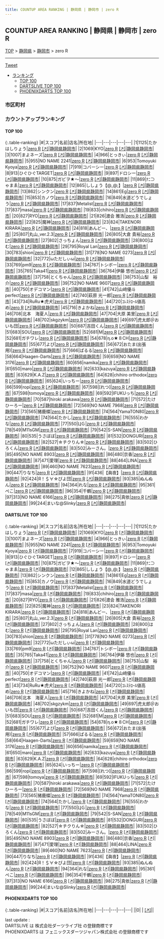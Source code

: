 ```yaml
---
title: COUNTUP AREA RANKING | 静岡県 | 静岡市 | zero R
---
```

## COUNTUP AREA RANKING | 静岡県 | 静岡市 | zero R

[TOP](/darts/rank/) > [静岡県](/darts/rank/静岡県/) > [静岡市](/darts/rank/静岡県/静岡市/) > zero R

___

<a href="https://twitter.com/share?ref_src=twsrc%5Etfw" data-text="COUNTUP AREA RANKING | 静岡県静岡市zero R" class="twitter-share-button" data-hashtags="DARTSLIVE,PHOENIXDARTS,darts,ダーツ" data-show-count="false">Tweet</a>

* [ランキング](#カウントアップランキング)
    * [TOP 100](#top-100)
    * [DARTSLIVE TOP 100](#dartslive-top-100)
    * [PHOENIXDARTS TOP 100](#phoenixdarts-top-100)

### 市区町村

<ul>

</ul>

### カウントアップランキング

#### TOP 100



{:.table-ranking}
|#|スコア|名前|店名|所在地|
|---|---|---|---|---|
|1|1125|<span class="rank-name-dl">たかはしりょう</span>|<a href="/darts/rank/shops/3387652dd89035ccfec1ae84bb28bd87.html">zero R</a> <a href="https://search.dartslive.com/jp/shop/3387652dd89035ccfec1ae84bb28bd87">[↗]</a>|<a href="/darts/rank/静岡県/静岡市">静岡県静岡市</a>|
|2|1069|<span class="rank-name-dl">KYO</span>|<a href="/darts/rank/shops/3387652dd89035ccfec1ae84bb28bd87.html">zero R</a> <a href="https://search.dartslive.com/jp/shop/3387652dd89035ccfec1ae84bb28bd87">[↗]</a>|<a href="/darts/rank/静岡県/静岡市">静岡県静岡市</a>|
|3|1007|<span class="rank-name-dl">まよネーズ</span>|<a href="/darts/rank/shops/3387652dd89035ccfec1ae84bb28bd87.html">zero R</a> <a href="https://search.dartslive.com/jp/shop/3387652dd89035ccfec1ae84bb28bd87">[↗]</a>|<a href="/darts/rank/静岡県/静岡市">静岡県静岡市</a>|
|4|966|<span class="rank-name-dl">とっきぃ</span>|<a href="/darts/rank/shops/3387652dd89035ccfec1ae84bb28bd87.html">zero R</a> <a href="https://search.dartslive.com/jp/shop/3387652dd89035ccfec1ae84bb28bd87">[↗]</a>|<a href="/darts/rank/静岡県/静岡市">静岡県静岡市</a>|
|5|955|<span class="rank-name-dl">NO NAME 2241</span>|<a href="/darts/rank/shops/3387652dd89035ccfec1ae84bb28bd87.html">zero R</a> <a href="https://search.dartslive.com/jp/shop/3387652dd89035ccfec1ae84bb28bd87">[↗]</a>|<a href="/darts/rank/静岡県/静岡市">静岡県静岡市</a>|
|6|953|<span class="rank-name-dl">Tomoyuki Kyoya</span>|<a href="/darts/rank/shops/3387652dd89035ccfec1ae84bb28bd87.html">zero R</a> <a href="https://search.dartslive.com/jp/shop/3387652dd89035ccfec1ae84bb28bd87">[↗]</a>|<a href="/darts/rank/静岡県/静岡市">静岡県静岡市</a>|
|7|919|<span class="rank-name-dl">コバーシー</span>|<a href="/darts/rank/shops/3387652dd89035ccfec1ae84bb28bd87.html">zero R</a> <a href="https://search.dartslive.com/jp/shop/3387652dd89035ccfec1ae84bb28bd87">[↗]</a>|<a href="/darts/rank/静岡県/静岡市">静岡県静岡市</a>|
|8|913|<span class="rank-name-dl">ひぐひぐTARGET</span>|<a href="/darts/rank/shops/3387652dd89035ccfec1ae84bb28bd87.html">zero R</a> <a href="https://search.dartslive.com/jp/shop/3387652dd89035ccfec1ae84bb28bd87">[↗]</a>|<a href="/darts/rank/静岡県/静岡市">静岡県静岡市</a>|
|9|897|<span class="rank-name-dl">ドロシー</span>|<a href="/darts/rank/shops/3387652dd89035ccfec1ae84bb28bd87.html">zero R</a> <a href="https://search.dartslive.com/jp/shop/3387652dd89035ccfec1ae84bb28bd87">[↗]</a>|<a href="/darts/rank/静岡県/静岡市">静岡県静岡市</a>|
|10|875|<span class="rank-name-dl">ガビヲ★〜</span>|<a href="/darts/rank/shops/3387652dd89035ccfec1ae84bb28bd87.html">zero R</a> <a href="https://search.dartslive.com/jp/shop/3387652dd89035ccfec1ae84bb28bd87">[↗]</a>|<a href="/darts/rank/静岡県/静岡市">静岡県静岡市</a>|
|11|869|<span class="rank-name-dl">ﾅﾆ⊃ゃまゑ</span>|<a href="/darts/rank/shops/3387652dd89035ccfec1ae84bb28bd87.html">zero R</a> <a href="https://search.dartslive.com/jp/shop/3387652dd89035ccfec1ae84bb28bd87">[↗]</a>|<a href="/darts/rank/静岡県/静岡市">静岡県静岡市</a>|
|12|865|<span class="rank-name-dl">ししょう【@_@;】</span>|<a href="/darts/rank/shops/3387652dd89035ccfec1ae84bb28bd87.html">zero R</a> <a href="https://search.dartslive.com/jp/shop/3387652dd89035ccfec1ae84bb28bd87">[↗]</a>|<a href="/darts/rank/静岡県/静岡市">静岡県静岡市</a>|
|13|862|<span class="rank-name-dl">シンクン</span>|<a href="/darts/rank/shops/3387652dd89035ccfec1ae84bb28bd87.html">zero R</a> <a href="https://search.dartslive.com/jp/shop/3387652dd89035ccfec1ae84bb28bd87">[↗]</a>|<a href="/darts/rank/静岡県/静岡市">静岡県静岡市</a>|
|14|861|<span class="rank-name-dl">Eg</span>|<a href="/darts/rank/shops/3387652dd89035ccfec1ae84bb28bd87.html">zero R</a> <a href="https://search.dartslive.com/jp/shop/3387652dd89035ccfec1ae84bb28bd87">[↗]</a>|<a href="/darts/rank/静岡県/静岡市">静岡県静岡市</a>|
|15|853|<span class="rank-name-dl">カノウ</span>|<a href="/darts/rank/shops/3387652dd89035ccfec1ae84bb28bd87.html">zero R</a> <a href="https://search.dartslive.com/jp/shop/3387652dd89035ccfec1ae84bb28bd87">[↗]</a>|<a href="/darts/rank/静岡県/静岡市">静岡県静岡市</a>|
|16|849|<span class="rank-name-dl">水道どうでしょう</span>|<a href="/darts/rank/shops/3387652dd89035ccfec1ae84bb28bd87.html">zero R</a> <a href="https://search.dartslive.com/jp/shop/3387652dd89035ccfec1ae84bb28bd87">[↗]</a>|<a href="/darts/rank/静岡県/静岡市">静岡県静岡市</a>|
|17|837|<span class="rank-name-dl">Metalist</span>|<a href="/darts/rank/shops/3387652dd89035ccfec1ae84bb28bd87.html">zero R</a> <a href="https://search.dartslive.com/jp/shop/3387652dd89035ccfec1ae84bb28bd87">[↗]</a>|<a href="/darts/rank/静岡県/静岡市">静岡県静岡市</a>|
|17|837|<span class="rank-name-dl">masa</span>|<a href="/darts/rank/shops/3387652dd89035ccfec1ae84bb28bd87.html">zero R</a> <a href="https://search.dartslive.com/jp/shop/3387652dd89035ccfec1ae84bb28bd87">[↗]</a>|<a href="/darts/rank/静岡県/静岡市">静岡県静岡市</a>|
|19|833|<span class="rank-name-dl">chihiro</span>|<a href="/darts/rank/shops/3387652dd89035ccfec1ae84bb28bd87.html">zero R</a> <a href="https://search.dartslive.com/jp/shop/3387652dd89035ccfec1ae84bb28bd87">[↗]</a>|<a href="/darts/rank/静岡県/静岡市">静岡県静岡市</a>|
|20|827|<span class="rank-name-dl">RYO</span>|<a href="/darts/rank/shops/3387652dd89035ccfec1ae84bb28bd87.html">zero R</a> <a href="https://search.dartslive.com/jp/shop/3387652dd89035ccfec1ae84bb28bd87">[↗]</a>|<a href="/darts/rank/静岡県/静岡市">静岡県静岡市</a>|
|21|826|<span class="rank-name-dl">渡会 雅浩</span>|<a href="/darts/rank/shops/3387652dd89035ccfec1ae84bb28bd87.html">zero R</a> <a href="https://search.dartslive.com/jp/shop/3387652dd89035ccfec1ae84bb28bd87">[↗]</a>|<a href="/darts/rank/静岡県/静岡市">静岡県静岡市</a>|
|22|825|<span class="rank-name-dl">魔神</span>|<a href="/darts/rank/shops/3387652dd89035ccfec1ae84bb28bd87.html">zero R</a> <a href="https://search.dartslive.com/jp/shop/3387652dd89035ccfec1ae84bb28bd87">[↗]</a>|<a href="/darts/rank/静岡県/静岡市">静岡県静岡市</a>|
|23|824|<span class="rank-name-dl">TAKENORI KIRARA</span>|<a href="/darts/rank/shops/3387652dd89035ccfec1ae84bb28bd87.html">zero R</a> <a href="https://search.dartslive.com/jp/shop/3387652dd89035ccfec1ae84bb28bd87">[↗]</a>|<a href="/darts/rank/静岡県/静岡市">静岡県静岡市</a>|
|24|818|<span class="rank-name-dl">あんどー、</span>|<a href="/darts/rank/shops/3387652dd89035ccfec1ae84bb28bd87.html">zero R</a> <a href="https://search.dartslive.com/jp/shop/3387652dd89035ccfec1ae84bb28bd87">[↗]</a>|<a href="/darts/rank/静岡県/静岡市">静岡県静岡市</a>|
|25|807|<span class="rank-name-dl">丸山_ver.2.3</span>|<a href="/darts/rank/shops/3387652dd89035ccfec1ae84bb28bd87.html">zero R</a> <a href="https://search.dartslive.com/jp/shop/3387652dd89035ccfec1ae84bb28bd87">[↗]</a>|<a href="/darts/rank/静岡県/静岡市">静岡県静岡市</a>|
|26|805|<span class="rank-name-dl">大倉 貴裕</span>|<a href="/darts/rank/shops/3387652dd89035ccfec1ae84bb28bd87.html">zero R</a> <a href="https://search.dartslive.com/jp/shop/3387652dd89035ccfec1ae84bb28bd87">[↗]</a>|<a href="/darts/rank/静岡県/静岡市">静岡県静岡市</a>|
|27|802|<span class="rank-name-dl">さっちょん</span>|<a href="/darts/rank/shops/3387652dd89035ccfec1ae84bb28bd87.html">zero R</a> <a href="https://search.dartslive.com/jp/shop/3387652dd89035ccfec1ae84bb28bd87">[↗]</a>|<a href="/darts/rank/静岡県/静岡市">静岡県静岡市</a>|
|28|800|<span class="rank-name-dl">はむ</span>|<a href="/darts/rank/shops/3387652dd89035ccfec1ae84bb28bd87.html">zero R</a> <a href="https://search.dartslive.com/jp/shop/3387652dd89035ccfec1ae84bb28bd87">[↗]</a>|<a href="/darts/rank/静岡県/静岡市">静岡県静岡市</a>|
|29|795|<span class="rank-name-dl">Royal Lan</span>|<a href="/darts/rank/shops/3387652dd89035ccfec1ae84bb28bd87.html">zero R</a> <a href="https://search.dartslive.com/jp/shop/3387652dd89035ccfec1ae84bb28bd87">[↗]</a>|<a href="/darts/rank/静岡県/静岡市">静岡県静岡市</a>|
|30|783|<span class="rank-name-dl">shion</span>|<a href="/darts/rank/shops/3387652dd89035ccfec1ae84bb28bd87.html">zero R</a> <a href="https://search.dartslive.com/jp/shop/3387652dd89035ccfec1ae84bb28bd87">[↗]</a>|<a href="/darts/rank/静岡県/静岡市">静岡県静岡市</a>|
|31|778|<span class="rank-name-dl">NO NAME 0273</span>|<a href="/darts/rank/shops/3387652dd89035ccfec1ae84bb28bd87.html">zero R</a> <a href="https://search.dartslive.com/jp/shop/3387652dd89035ccfec1ae84bb28bd87">[↗]</a>|<a href="/darts/rank/静岡県/静岡市">静岡県静岡市</a>|
|32|772|<span class="rank-name-dl">ωただしぃω</span>|<a href="/darts/rank/shops/3387652dd89035ccfec1ae84bb28bd87.html">zero R</a> <a href="https://search.dartslive.com/jp/shop/3387652dd89035ccfec1ae84bb28bd87">[↗]</a>|<a href="/darts/rank/静岡県/静岡市">静岡県静岡市</a>|
|33|769|<span class="rank-name-dl">pm9</span>|<a href="/darts/rank/shops/3387652dd89035ccfec1ae84bb28bd87.html">zero R</a> <a href="https://search.dartslive.com/jp/shop/3387652dd89035ccfec1ae84bb28bd87">[↗]</a>|<a href="/darts/rank/静岡県/静岡市">静岡県静岡市</a>|
|34|767|<span class="rank-name-dl">トシボー</span>|<a href="/darts/rank/shops/3387652dd89035ccfec1ae84bb28bd87.html">zero R</a> <a href="https://search.dartslive.com/jp/shop/3387652dd89035ccfec1ae84bb28bd87">[↗]</a>|<a href="/darts/rank/静岡県/静岡市">静岡県静岡市</a>|
|35|765|<span class="rank-name-dl">Taka41</span>|<a href="/darts/rank/shops/3387652dd89035ccfec1ae84bb28bd87.html">zero R</a> <a href="https://search.dartslive.com/jp/shop/3387652dd89035ccfec1ae84bb28bd87">[↗]</a>|<a href="/darts/rank/静岡県/静岡市">静岡県静岡市</a>|
|36|764|<span class="rank-name-dl">伊藤 悠也</span>|<a href="/darts/rank/shops/3387652dd89035ccfec1ae84bb28bd87.html">zero R</a> <a href="https://search.dartslive.com/jp/shop/3387652dd89035ccfec1ae84bb28bd87">[↗]</a>|<a href="/darts/rank/静岡県/静岡市">静岡県静岡市</a>|
|37|758|<span class="rank-name-dl">とくちゃん</span>|<a href="/darts/rank/shops/3387652dd89035ccfec1ae84bb28bd87.html">zero R</a> <a href="https://search.dartslive.com/jp/shop/3387652dd89035ccfec1ae84bb28bd87">[↗]</a>|<a href="/darts/rank/静岡県/静岡市">静岡県静岡市</a>|
|38|753|<span class="rank-name-dl">山梨　裕介</span>|<a href="/darts/rank/shops/3387652dd89035ccfec1ae84bb28bd87.html">zero R</a> <a href="https://search.dartslive.com/jp/shop/3387652dd89035ccfec1ae84bb28bd87">[↗]</a>|<a href="/darts/rank/静岡県/静岡市">静岡県静岡市</a>|
|39|752|<span class="rank-name-dl">NO NAME 9607</span>|<a href="/darts/rank/shops/3387652dd89035ccfec1ae84bb28bd87.html">zero R</a> <a href="https://search.dartslive.com/jp/shop/3387652dd89035ccfec1ae84bb28bd87">[↗]</a>|<a href="/darts/rank/静岡県/静岡市">静岡県静岡市</a>|
|40|750|<span class="rank-name-dl">オデコマン</span>|<a href="/darts/rank/shops/3387652dd89035ccfec1ae84bb28bd87.html">zero R</a> <a href="https://search.dartslive.com/jp/shop/3387652dd89035ccfec1ae84bb28bd87">[↗]</a>|<a href="/darts/rank/静岡県/静岡市">静岡県静岡市</a>|
|41|742|<span class="rank-name-dl">山﨑優斗 perfect</span>|<a href="/darts/rank/shops/3387652dd89035ccfec1ae84bb28bd87.html">zero R</a> <a href="https://search.dartslive.com/jp/shop/3387652dd89035ccfec1ae84bb28bd87">[↗]</a>|<a href="/darts/rank/静岡県/静岡市">静岡県静岡市</a>|
|42|740|<span class="rank-name-dl">萩原 光一郎</span>|<a href="/darts/rank/shops/3387652dd89035ccfec1ae84bb28bd87.html">zero R</a> <a href="https://search.dartslive.com/jp/shop/3387652dd89035ccfec1ae84bb28bd87">[↗]</a>|<a href="/darts/rank/静岡県/静岡市">静岡県静岡市</a>|
|43|734|<span class="rank-name-dl">RuRu★虎犬</span>|<a href="/darts/rank/shops/3387652dd89035ccfec1ae84bb28bd87.html">zero R</a> <a href="https://search.dartslive.com/jp/shop/3387652dd89035ccfec1ae84bb28bd87">[↗]</a>|<a href="/darts/rank/静岡県/静岡市">静岡県静岡市</a>|
|44|720|<span class="rank-name-dl">ｺﾚｽﾃﾛｰﾙ値高め</span>|<a href="/darts/rank/shops/3387652dd89035ccfec1ae84bb28bd87.html">zero R</a> <a href="https://search.dartslive.com/jp/shop/3387652dd89035ccfec1ae84bb28bd87">[↗]</a>|<a href="/darts/rank/静岡県/静岡市">静岡県静岡市</a>|
|45|716|<span class="rank-name-dl">きよかね</span>|<a href="/darts/rank/shops/3387652dd89035ccfec1ae84bb28bd87.html">zero R</a> <a href="https://search.dartslive.com/jp/shop/3387652dd89035ccfec1ae84bb28bd87">[↗]</a>|<a href="/darts/rank/静岡県/静岡市">静岡県静岡市</a>|
|46|708|<span class="rank-name-dl">北本　海夏人</span>|<a href="/darts/rank/shops/3387652dd89035ccfec1ae84bb28bd87.html">zero R</a> <a href="https://search.dartslive.com/jp/shop/3387652dd89035ccfec1ae84bb28bd87">[↗]</a>|<a href="/darts/rank/静岡県/静岡市">静岡県静岡市</a>|
|47|704|<span class="rank-name-dl">大原 美里</span>|<a href="/darts/rank/shops/3387652dd89035ccfec1ae84bb28bd87.html">zero R</a> <a href="https://search.dartslive.com/jp/shop/3387652dd89035ccfec1ae84bb28bd87">[↗]</a>|<a href="/darts/rank/静岡県/静岡市">静岡県静岡市</a>|
|48|702|<span class="rank-name-dl">skgzykm</span>|<a href="/darts/rank/shops/3387652dd89035ccfec1ae84bb28bd87.html">zero R</a> <a href="https://search.dartslive.com/jp/shop/3387652dd89035ccfec1ae84bb28bd87">[↗]</a>|<a href="/darts/rank/静岡県/静岡市">静岡県静岡市</a>|
|49|697|<span class="rank-name-dl">虎太郎＠おいも団</span>|<a href="/darts/rank/shops/3387652dd89035ccfec1ae84bb28bd87.html">zero R</a> <a href="https://search.dartslive.com/jp/shop/3387652dd89035ccfec1ae84bb28bd87">[↗]</a>|<a href="/darts/rank/静岡県/静岡市">静岡県静岡市</a>|
|50|687|<span class="rank-name-dl">吉田くん</span>|<a href="/darts/rank/shops/3387652dd89035ccfec1ae84bb28bd87.html">zero R</a> <a href="https://search.dartslive.com/jp/shop/3387652dd89035ccfec1ae84bb28bd87">[↗]</a>|<a href="/darts/rank/静岡県/静岡市">静岡県静岡市</a>|
|51|683|<span class="rank-name-dl">SOU</span>|<a href="/darts/rank/shops/3387652dd89035ccfec1ae84bb28bd87.html">zero R</a> <a href="https://search.dartslive.com/jp/shop/3387652dd89035ccfec1ae84bb28bd87">[↗]</a>|<a href="/darts/rank/静岡県/静岡市">静岡県静岡市</a>|
|52|681|<span class="rank-name-dl">M</span>|<a href="/darts/rank/shops/3387652dd89035ccfec1ae84bb28bd87.html">zero R</a> <a href="https://search.dartslive.com/jp/shop/3387652dd89035ccfec1ae84bb28bd87">[↗]</a>|<a href="/darts/rank/静岡県/静岡市">静岡県静岡市</a>|
|52|681|<span class="rank-name-dl">ガチワレ</span>|<a href="/darts/rank/shops/3387652dd89035ccfec1ae84bb28bd87.html">zero R</a> <a href="https://search.dartslive.com/jp/shop/3387652dd89035ccfec1ae84bb28bd87">[↗]</a>|<a href="/darts/rank/静岡県/静岡市">静岡県静岡市</a>|
|54|678|<span class="rank-name-dl">η.ο★８CH</span>|<a href="/darts/rank/shops/3387652dd89035ccfec1ae84bb28bd87.html">zero R</a> <a href="https://search.dartslive.com/jp/shop/3387652dd89035ccfec1ae84bb28bd87">[↗]</a>|<a href="/darts/rank/静岡県/静岡市">静岡県静岡市</a>|
|55|677|<span class="rank-name-dl">よぴ</span>|<a href="/darts/rank/shops/3387652dd89035ccfec1ae84bb28bd87.html">zero R</a> <a href="https://search.dartslive.com/jp/shop/3387652dd89035ccfec1ae84bb28bd87">[↗]</a>|<a href="/darts/rank/静岡県/静岡市">静岡県静岡市</a>|
|56|672|<span class="rank-name-dl">おたま(出張用)</span>|<a href="/darts/rank/shops/3387652dd89035ccfec1ae84bb28bd87.html">zero R</a> <a href="https://search.dartslive.com/jp/shop/3387652dd89035ccfec1ae84bb28bd87">[↗]</a>|<a href="/darts/rank/静岡県/静岡市">静岡県静岡市</a>|
|57|666|<span class="rank-name-dl">ぱるる</span>|<a href="/darts/rank/shops/3387652dd89035ccfec1ae84bb28bd87.html">zero R</a> <a href="https://search.dartslive.com/jp/shop/3387652dd89035ccfec1ae84bb28bd87">[↗]</a>|<a href="/darts/rank/静岡県/静岡市">静岡県静岡市</a>|
|58|664|<span class="rank-name-dl">Haagen-Darts</span>|<a href="/darts/rank/shops/3387652dd89035ccfec1ae84bb28bd87.html">zero R</a> <a href="https://search.dartslive.com/jp/shop/3387652dd89035ccfec1ae84bb28bd87">[↗]</a>|<a href="/darts/rank/静岡県/静岡市">静岡県静岡市</a>|
|59|659|<span class="rank-name-dl">NO NAME 3176</span>|<a href="/darts/rank/shops/3387652dd89035ccfec1ae84bb28bd87.html">zero R</a> <a href="https://search.dartslive.com/jp/shop/3387652dd89035ccfec1ae84bb28bd87">[↗]</a>|<a href="/darts/rank/静岡県/静岡市">静岡県静岡市</a>|
|60|656|<span class="rank-name-dl">namika</span>|<a href="/darts/rank/shops/3387652dd89035ccfec1ae84bb28bd87.html">zero R</a> <a href="https://search.dartslive.com/jp/shop/3387652dd89035ccfec1ae84bb28bd87">[↗]</a>|<a href="/darts/rank/静岡県/静岡市">静岡県静岡市</a>|
|61|650|<span class="rank-name-dl">maro</span>|<a href="/darts/rank/shops/3387652dd89035ccfec1ae84bb28bd87.html">zero R</a> <a href="https://search.dartslive.com/jp/shop/3387652dd89035ccfec1ae84bb28bd87">[↗]</a>|<a href="/darts/rank/静岡県/静岡市">静岡県静岡市</a>|
|62|633|<span class="rank-name-dl">kazuya</span>|<a href="/darts/rank/shops/3387652dd89035ccfec1ae84bb28bd87.html">zero R</a> <a href="https://search.dartslive.com/jp/shop/3387652dd89035ccfec1ae84bb28bd87">[↗]</a>|<a href="/darts/rank/静岡県/静岡市">静岡県静岡市</a>|
|63|629|<span class="rank-name-dl">K.A.Z</span>|<a href="/darts/rank/shops/3387652dd89035ccfec1ae84bb28bd87.html">zero R</a> <a href="https://search.dartslive.com/jp/shop/3387652dd89035ccfec1ae84bb28bd87">[↗]</a>|<a href="/darts/rank/静岡県/静岡市">静岡県静岡市</a>|
|64|628|<span class="rank-name-dl">chihiro orthodox</span>|<a href="/darts/rank/shops/3387652dd89035ccfec1ae84bb28bd87.html">zero R</a> <a href="https://search.dartslive.com/jp/shop/3387652dd89035ccfec1ae84bb28bd87">[↗]</a>|<a href="/darts/rank/静岡県/静岡市">静岡県静岡市</a>|
|65|624|<span class="rank-name-dl">いっちー</span>|<a href="/darts/rank/shops/3387652dd89035ccfec1ae84bb28bd87.html">zero R</a> <a href="https://search.dartslive.com/jp/shop/3387652dd89035ccfec1ae84bb28bd87">[↗]</a>|<a href="/darts/rank/静岡県/静岡市">静岡県静岡市</a>|
|66|599|<span class="rank-name-dl">ropi</span>|<a href="/darts/rank/shops/3387652dd89035ccfec1ae84bb28bd87.html">zero R</a> <a href="https://search.dartslive.com/jp/shop/3387652dd89035ccfec1ae84bb28bd87">[↗]</a>|<a href="/darts/rank/静岡県/静岡市">静岡県静岡市</a>|
|67|598|<span class="rank-name-dl">[れつ]</span>|<a href="/darts/rank/shops/3387652dd89035ccfec1ae84bb28bd87.html">zero R</a> <a href="https://search.dartslive.com/jp/shop/3387652dd89035ccfec1ae84bb28bd87">[↗]</a>|<a href="/darts/rank/静岡県/静岡市">静岡県静岡市</a>|
|67|598|<span class="rank-name-dl">tomoya</span>|<a href="/darts/rank/shops/3387652dd89035ccfec1ae84bb28bd87.html">zero R</a> <a href="https://search.dartslive.com/jp/shop/3387652dd89035ccfec1ae84bb28bd87">[↗]</a>|<a href="/darts/rank/静岡県/静岡市">静岡県静岡市</a>|
|69|592|<span class="rank-name-dl">IFUKUっち</span>|<a href="/darts/rank/shops/3387652dd89035ccfec1ae84bb28bd87.html">zero R</a> <a href="https://search.dartslive.com/jp/shop/3387652dd89035ccfec1ae84bb28bd87">[↗]</a>|<a href="/darts/rank/静岡県/静岡市">静岡県静岡市</a>|
|70|587|<span class="rank-name-dl">hiroki arakawa</span>|<a href="/darts/rank/shops/3387652dd89035ccfec1ae84bb28bd87.html">zero R</a> <a href="https://search.dartslive.com/jp/shop/3387652dd89035ccfec1ae84bb28bd87">[↗]</a>|<a href="/darts/rank/静岡県/静岡市">静岡県静岡市</a>|
|71|572|<span class="rank-name-dl">たけひーろー</span>|<a href="/darts/rank/shops/3387652dd89035ccfec1ae84bb28bd87.html">zero R</a> <a href="https://search.dartslive.com/jp/shop/3387652dd89035ccfec1ae84bb28bd87">[↗]</a>|<a href="/darts/rank/静岡県/静岡市">静岡県静岡市</a>|
|72|569|<span class="rank-name-dl">NO NAME 7968</span>|<a href="/darts/rank/shops/3387652dd89035ccfec1ae84bb28bd87.html">zero R</a> <a href="https://search.dartslive.com/jp/shop/3387652dd89035ccfec1ae84bb28bd87">[↗]</a>|<a href="/darts/rank/静岡県/静岡市">静岡県静岡市</a>|
|73|565|<span class="rank-name-dl">猪鹿蝶</span>|<a href="/darts/rank/shops/3387652dd89035ccfec1ae84bb28bd87.html">zero R</a> <a href="https://search.dartslive.com/jp/shop/3387652dd89035ccfec1ae84bb28bd87">[↗]</a>|<a href="/darts/rank/静岡県/静岡市">静岡県静岡市</a>|
|74|564|<span class="rank-name-dl">YamaTON80</span>|<a href="/darts/rank/shops/3387652dd89035ccfec1ae84bb28bd87.html">zero R</a> <a href="https://search.dartslive.com/jp/shop/3387652dd89035ccfec1ae84bb28bd87">[↗]</a>|<a href="/darts/rank/静岡県/静岡市">静岡県静岡市</a>|
|74|564|<span class="rank-name-dl">たかし</span>|<a href="/darts/rank/shops/3387652dd89035ccfec1ae84bb28bd87.html">zero R</a> <a href="https://search.dartslive.com/jp/shop/3387652dd89035ccfec1ae84bb28bd87">[↗]</a>|<a href="/darts/rank/静岡県/静岡市">静岡県静岡市</a>|
|76|555|<span class="rank-name-dl">わかな</span>|<a href="/darts/rank/shops/3387652dd89035ccfec1ae84bb28bd87.html">zero R</a> <a href="https://search.dartslive.com/jp/shop/3387652dd89035ccfec1ae84bb28bd87">[↗]</a>|<a href="/darts/rank/静岡県/静岡市">静岡県静岡市</a>|
|77|550|<span class="rank-name-dl">ЦＧ</span>|<a href="/darts/rank/shops/3387652dd89035ccfec1ae84bb28bd87.html">zero R</a> <a href="https://search.dartslive.com/jp/shop/3387652dd89035ccfec1ae84bb28bd87">[↗]</a>|<a href="/darts/rank/静岡県/静岡市">静岡県静岡市</a>|
|78|549|<span class="rank-name-dl">M11sGM</span>|<a href="/darts/rank/shops/3387652dd89035ccfec1ae84bb28bd87.html">zero R</a> <a href="https://search.dartslive.com/jp/shop/3387652dd89035ccfec1ae84bb28bd87">[↗]</a>|<a href="/darts/rank/静岡県/静岡市">静岡県静岡市</a>|
|79|542|<span class="rank-name-dl">S-SAN</span>|<a href="/darts/rank/shops/3387652dd89035ccfec1ae84bb28bd87.html">zero R</a> <a href="https://search.dartslive.com/jp/shop/3387652dd89035ccfec1ae84bb28bd87">[↗]</a>|<a href="/darts/rank/静岡県/静岡市">静岡県静岡市</a>|
|80|535|<span class="rank-name-dl">うさぼぼ</span>|<a href="/darts/rank/shops/3387652dd89035ccfec1ae84bb28bd87.html">zero R</a> <a href="https://search.dartslive.com/jp/shop/3387652dd89035ccfec1ae84bb28bd87">[↗]</a>|<a href="/darts/rank/静岡県/静岡市">静岡県静岡市</a>|
|81|532|<span class="rank-name-dl">DONGURI</span>|<a href="/darts/rank/shops/3387652dd89035ccfec1ae84bb28bd87.html">zero R</a> <a href="https://search.dartslive.com/jp/shop/3387652dd89035ccfec1ae84bb28bd87">[↗]</a>|<a href="/darts/rank/静岡県/静岡市">静岡県静岡市</a>|
|82|527|<span class="rank-name-dl">☆チクりん☆</span>|<a href="/darts/rank/shops/3387652dd89035ccfec1ae84bb28bd87.html">zero R</a> <a href="https://search.dartslive.com/jp/shop/3387652dd89035ccfec1ae84bb28bd87">[↗]</a>|<a href="/darts/rank/静岡県/静岡市">静岡県静岡市</a>|
|83|502|<span class="rank-name-dl">ひろくん</span>|<a href="/darts/rank/shops/3387652dd89035ccfec1ae84bb28bd87.html">zero R</a> <a href="https://search.dartslive.com/jp/shop/3387652dd89035ccfec1ae84bb28bd87">[↗]</a>|<a href="/darts/rank/静岡県/静岡市">静岡県静岡市</a>|
|83|502|<span class="rank-name-dl">みーさん。</span>|<a href="/darts/rank/shops/3387652dd89035ccfec1ae84bb28bd87.html">zero R</a> <a href="https://search.dartslive.com/jp/shop/3387652dd89035ccfec1ae84bb28bd87">[↗]</a>|<a href="/darts/rank/静岡県/静岡市">静岡県静岡市</a>|
|85|495|<span class="rank-name-dl">NO NAME 8903</span>|<a href="/darts/rank/shops/3387652dd89035ccfec1ae84bb28bd87.html">zero R</a> <a href="https://search.dartslive.com/jp/shop/3387652dd89035ccfec1ae84bb28bd87">[↗]</a>|<a href="/darts/rank/静岡県/静岡市">静岡県静岡市</a>|
|86|480|<span class="rank-name-dl">京香</span>|<a href="/darts/rank/shops/3387652dd89035ccfec1ae84bb28bd87.html">zero R</a> <a href="https://search.dartslive.com/jp/shop/3387652dd89035ccfec1ae84bb28bd87">[↗]</a>|<a href="/darts/rank/静岡県/静岡市">静岡県静岡市</a>|
|87|471|<span class="rank-name-dl">愛理</span>|<a href="/darts/rank/shops/3387652dd89035ccfec1ae84bb28bd87.html">zero R</a> <a href="https://search.dartslive.com/jp/shop/3387652dd89035ccfec1ae84bb28bd87">[↗]</a>|<a href="/darts/rank/静岡県/静岡市">静岡県静岡市</a>|
|88|464|<span class="rank-name-dl">LINA</span>|<a href="/darts/rank/shops/3387652dd89035ccfec1ae84bb28bd87.html">zero R</a> <a href="https://search.dartslive.com/jp/shop/3387652dd89035ccfec1ae84bb28bd87">[↗]</a>|<a href="/darts/rank/静岡県/静岡市">静岡県静岡市</a>|
|89|460|<span class="rank-name-dl">NO NAME 7623</span>|<a href="/darts/rank/shops/3387652dd89035ccfec1ae84bb28bd87.html">zero R</a> <a href="https://search.dartslive.com/jp/shop/3387652dd89035ccfec1ae84bb28bd87">[↗]</a>|<a href="/darts/rank/静岡県/静岡市">静岡県静岡市</a>|
|90|447|<span class="rank-name-dl">りなち</span>|<a href="/darts/rank/shops/3387652dd89035ccfec1ae84bb28bd87.html">zero R</a> <a href="https://search.dartslive.com/jp/shop/3387652dd89035ccfec1ae84bb28bd87">[↗]</a>|<a href="/darts/rank/静岡県/静岡市">静岡県静岡市</a>|
|91|436|<span class="rank-name-dl">【眞夜】</span>|<a href="/darts/rank/shops/3387652dd89035ccfec1ae84bb28bd87.html">zero R</a> <a href="https://search.dartslive.com/jp/shop/3387652dd89035ccfec1ae84bb28bd87">[↗]</a>|<a href="/darts/rank/静岡県/静岡市">静岡県静岡市</a>|
|92|424|<span class="rank-name-dl">Я！＄∀☆ぴよ団</span>|<a href="/darts/rank/shops/3387652dd89035ccfec1ae84bb28bd87.html">zero R</a> <a href="https://search.dartslive.com/jp/shop/3387652dd89035ccfec1ae84bb28bd87">[↗]</a>|<a href="/darts/rank/静岡県/静岡市">静岡県静岡市</a>|
|93|385|<span class="rank-name-dl">ぬんぬん</span>|<a href="/darts/rank/shops/3387652dd89035ccfec1ae84bb28bd87.html">zero R</a> <a href="https://search.dartslive.com/jp/shop/3387652dd89035ccfec1ae84bb28bd87">[↗]</a>|<a href="/darts/rank/静岡県/静岡市">静岡県静岡市</a>|
|94|364|<span class="rank-name-dl">れな</span>|<a href="/darts/rank/shops/3387652dd89035ccfec1ae84bb28bd87.html">zero R</a> <a href="https://search.dartslive.com/jp/shop/3387652dd89035ccfec1ae84bb28bd87">[↗]</a>|<a href="/darts/rank/静岡県/静岡市">静岡県静岡市</a>|
|95|361|<span class="rank-name-dl">ぺこ</span>|<a href="/darts/rank/shops/3387652dd89035ccfec1ae84bb28bd87.html">zero R</a> <a href="https://search.dartslive.com/jp/shop/3387652dd89035ccfec1ae84bb28bd87">[↗]</a>|<a href="/darts/rank/静岡県/静岡市">静岡県静岡市</a>|
|96|354|<span class="rank-name-dl">千鶴</span>|<a href="/darts/rank/shops/3387652dd89035ccfec1ae84bb28bd87.html">zero R</a> <a href="https://search.dartslive.com/jp/shop/3387652dd89035ccfec1ae84bb28bd87">[↗]</a>|<a href="/darts/rank/静岡県/静岡市">静岡県静岡市</a>|
|97|313|<span class="rank-name-dl">NO NAME 6166</span>|<a href="/darts/rank/shops/3387652dd89035ccfec1ae84bb28bd87.html">zero R</a> <a href="https://search.dartslive.com/jp/shop/3387652dd89035ccfec1ae84bb28bd87">[↗]</a>|<a href="/darts/rank/静岡県/静岡市">静岡県静岡市</a>|
|98|275|<span class="rank-name-dl">真依</span>|<a href="/darts/rank/shops/3387652dd89035ccfec1ae84bb28bd87.html">zero R</a> <a href="https://search.dartslive.com/jp/shop/3387652dd89035ccfec1ae84bb28bd87">[↗]</a>|<a href="/darts/rank/静岡県/静岡市">静岡県静岡市</a>|
|99|244|<span class="rank-name-dl">まいな@Slinky</span>|<a href="/darts/rank/shops/3387652dd89035ccfec1ae84bb28bd87.html">zero R</a> <a href="https://search.dartslive.com/jp/shop/3387652dd89035ccfec1ae84bb28bd87">[↗]</a>|<a href="/darts/rank/静岡県/静岡市">静岡県静岡市</a>|


#### DARTSLIVE TOP 100



{:.table-ranking}
|#|スコア|名前|店名|所在地|
|---|---|---|---|---|
|1|1125|<span class="rank-name-dl">たかはしりょう</span>|<a href="/darts/rank/shops/3387652dd89035ccfec1ae84bb28bd87.html">zero R</a> <a href="https://search.dartslive.com/jp/shop/3387652dd89035ccfec1ae84bb28bd87">[↗]</a>|<a href="/darts/rank/静岡県/静岡市">静岡県静岡市</a>|
|2|1069|<span class="rank-name-dl">KYO</span>|<a href="/darts/rank/shops/3387652dd89035ccfec1ae84bb28bd87.html">zero R</a> <a href="https://search.dartslive.com/jp/shop/3387652dd89035ccfec1ae84bb28bd87">[↗]</a>|<a href="/darts/rank/静岡県/静岡市">静岡県静岡市</a>|
|3|1007|<span class="rank-name-dl">まよネーズ</span>|<a href="/darts/rank/shops/3387652dd89035ccfec1ae84bb28bd87.html">zero R</a> <a href="https://search.dartslive.com/jp/shop/3387652dd89035ccfec1ae84bb28bd87">[↗]</a>|<a href="/darts/rank/静岡県/静岡市">静岡県静岡市</a>|
|4|966|<span class="rank-name-dl">とっきぃ</span>|<a href="/darts/rank/shops/3387652dd89035ccfec1ae84bb28bd87.html">zero R</a> <a href="https://search.dartslive.com/jp/shop/3387652dd89035ccfec1ae84bb28bd87">[↗]</a>|<a href="/darts/rank/静岡県/静岡市">静岡県静岡市</a>|
|5|955|<span class="rank-name-dl">NO NAME 2241</span>|<a href="/darts/rank/shops/3387652dd89035ccfec1ae84bb28bd87.html">zero R</a> <a href="https://search.dartslive.com/jp/shop/3387652dd89035ccfec1ae84bb28bd87">[↗]</a>|<a href="/darts/rank/静岡県/静岡市">静岡県静岡市</a>|
|6|953|<span class="rank-name-dl">Tomoyuki Kyoya</span>|<a href="/darts/rank/shops/3387652dd89035ccfec1ae84bb28bd87.html">zero R</a> <a href="https://search.dartslive.com/jp/shop/3387652dd89035ccfec1ae84bb28bd87">[↗]</a>|<a href="/darts/rank/静岡県/静岡市">静岡県静岡市</a>|
|7|919|<span class="rank-name-dl">コバーシー</span>|<a href="/darts/rank/shops/3387652dd89035ccfec1ae84bb28bd87.html">zero R</a> <a href="https://search.dartslive.com/jp/shop/3387652dd89035ccfec1ae84bb28bd87">[↗]</a>|<a href="/darts/rank/静岡県/静岡市">静岡県静岡市</a>|
|8|913|<span class="rank-name-dl">ひぐひぐTARGET</span>|<a href="/darts/rank/shops/3387652dd89035ccfec1ae84bb28bd87.html">zero R</a> <a href="https://search.dartslive.com/jp/shop/3387652dd89035ccfec1ae84bb28bd87">[↗]</a>|<a href="/darts/rank/静岡県/静岡市">静岡県静岡市</a>|
|9|897|<span class="rank-name-dl">ドロシー</span>|<a href="/darts/rank/shops/3387652dd89035ccfec1ae84bb28bd87.html">zero R</a> <a href="https://search.dartslive.com/jp/shop/3387652dd89035ccfec1ae84bb28bd87">[↗]</a>|<a href="/darts/rank/静岡県/静岡市">静岡県静岡市</a>|
|10|875|<span class="rank-name-dl">ガビヲ★〜</span>|<a href="/darts/rank/shops/3387652dd89035ccfec1ae84bb28bd87.html">zero R</a> <a href="https://search.dartslive.com/jp/shop/3387652dd89035ccfec1ae84bb28bd87">[↗]</a>|<a href="/darts/rank/静岡県/静岡市">静岡県静岡市</a>|
|11|869|<span class="rank-name-dl">ﾅﾆ⊃ゃまゑ</span>|<a href="/darts/rank/shops/3387652dd89035ccfec1ae84bb28bd87.html">zero R</a> <a href="https://search.dartslive.com/jp/shop/3387652dd89035ccfec1ae84bb28bd87">[↗]</a>|<a href="/darts/rank/静岡県/静岡市">静岡県静岡市</a>|
|12|865|<span class="rank-name-dl">ししょう【@_@;】</span>|<a href="/darts/rank/shops/3387652dd89035ccfec1ae84bb28bd87.html">zero R</a> <a href="https://search.dartslive.com/jp/shop/3387652dd89035ccfec1ae84bb28bd87">[↗]</a>|<a href="/darts/rank/静岡県/静岡市">静岡県静岡市</a>|
|13|862|<span class="rank-name-dl">シンクン</span>|<a href="/darts/rank/shops/3387652dd89035ccfec1ae84bb28bd87.html">zero R</a> <a href="https://search.dartslive.com/jp/shop/3387652dd89035ccfec1ae84bb28bd87">[↗]</a>|<a href="/darts/rank/静岡県/静岡市">静岡県静岡市</a>|
|14|861|<span class="rank-name-dl">Eg</span>|<a href="/darts/rank/shops/3387652dd89035ccfec1ae84bb28bd87.html">zero R</a> <a href="https://search.dartslive.com/jp/shop/3387652dd89035ccfec1ae84bb28bd87">[↗]</a>|<a href="/darts/rank/静岡県/静岡市">静岡県静岡市</a>|
|15|853|<span class="rank-name-dl">カノウ</span>|<a href="/darts/rank/shops/3387652dd89035ccfec1ae84bb28bd87.html">zero R</a> <a href="https://search.dartslive.com/jp/shop/3387652dd89035ccfec1ae84bb28bd87">[↗]</a>|<a href="/darts/rank/静岡県/静岡市">静岡県静岡市</a>|
|16|849|<span class="rank-name-dl">水道どうでしょう</span>|<a href="/darts/rank/shops/3387652dd89035ccfec1ae84bb28bd87.html">zero R</a> <a href="https://search.dartslive.com/jp/shop/3387652dd89035ccfec1ae84bb28bd87">[↗]</a>|<a href="/darts/rank/静岡県/静岡市">静岡県静岡市</a>|
|17|837|<span class="rank-name-dl">Metalist</span>|<a href="/darts/rank/shops/3387652dd89035ccfec1ae84bb28bd87.html">zero R</a> <a href="https://search.dartslive.com/jp/shop/3387652dd89035ccfec1ae84bb28bd87">[↗]</a>|<a href="/darts/rank/静岡県/静岡市">静岡県静岡市</a>|
|17|837|<span class="rank-name-dl">masa</span>|<a href="/darts/rank/shops/3387652dd89035ccfec1ae84bb28bd87.html">zero R</a> <a href="https://search.dartslive.com/jp/shop/3387652dd89035ccfec1ae84bb28bd87">[↗]</a>|<a href="/darts/rank/静岡県/静岡市">静岡県静岡市</a>|
|19|833|<span class="rank-name-dl">chihiro</span>|<a href="/darts/rank/shops/3387652dd89035ccfec1ae84bb28bd87.html">zero R</a> <a href="https://search.dartslive.com/jp/shop/3387652dd89035ccfec1ae84bb28bd87">[↗]</a>|<a href="/darts/rank/静岡県/静岡市">静岡県静岡市</a>|
|20|827|<span class="rank-name-dl">RYO</span>|<a href="/darts/rank/shops/3387652dd89035ccfec1ae84bb28bd87.html">zero R</a> <a href="https://search.dartslive.com/jp/shop/3387652dd89035ccfec1ae84bb28bd87">[↗]</a>|<a href="/darts/rank/静岡県/静岡市">静岡県静岡市</a>|
|21|826|<span class="rank-name-dl">渡会 雅浩</span>|<a href="/darts/rank/shops/3387652dd89035ccfec1ae84bb28bd87.html">zero R</a> <a href="https://search.dartslive.com/jp/shop/3387652dd89035ccfec1ae84bb28bd87">[↗]</a>|<a href="/darts/rank/静岡県/静岡市">静岡県静岡市</a>|
|22|825|<span class="rank-name-dl">魔神</span>|<a href="/darts/rank/shops/3387652dd89035ccfec1ae84bb28bd87.html">zero R</a> <a href="https://search.dartslive.com/jp/shop/3387652dd89035ccfec1ae84bb28bd87">[↗]</a>|<a href="/darts/rank/静岡県/静岡市">静岡県静岡市</a>|
|23|824|<span class="rank-name-dl">TAKENORI KIRARA</span>|<a href="/darts/rank/shops/3387652dd89035ccfec1ae84bb28bd87.html">zero R</a> <a href="https://search.dartslive.com/jp/shop/3387652dd89035ccfec1ae84bb28bd87">[↗]</a>|<a href="/darts/rank/静岡県/静岡市">静岡県静岡市</a>|
|24|818|<span class="rank-name-dl">あんどー、</span>|<a href="/darts/rank/shops/3387652dd89035ccfec1ae84bb28bd87.html">zero R</a> <a href="https://search.dartslive.com/jp/shop/3387652dd89035ccfec1ae84bb28bd87">[↗]</a>|<a href="/darts/rank/静岡県/静岡市">静岡県静岡市</a>|
|25|807|<span class="rank-name-dl">丸山_ver.2.3</span>|<a href="/darts/rank/shops/3387652dd89035ccfec1ae84bb28bd87.html">zero R</a> <a href="https://search.dartslive.com/jp/shop/3387652dd89035ccfec1ae84bb28bd87">[↗]</a>|<a href="/darts/rank/静岡県/静岡市">静岡県静岡市</a>|
|26|805|<span class="rank-name-dl">大倉 貴裕</span>|<a href="/darts/rank/shops/3387652dd89035ccfec1ae84bb28bd87.html">zero R</a> <a href="https://search.dartslive.com/jp/shop/3387652dd89035ccfec1ae84bb28bd87">[↗]</a>|<a href="/darts/rank/静岡県/静岡市">静岡県静岡市</a>|
|27|802|<span class="rank-name-dl">さっちょん</span>|<a href="/darts/rank/shops/3387652dd89035ccfec1ae84bb28bd87.html">zero R</a> <a href="https://search.dartslive.com/jp/shop/3387652dd89035ccfec1ae84bb28bd87">[↗]</a>|<a href="/darts/rank/静岡県/静岡市">静岡県静岡市</a>|
|28|800|<span class="rank-name-dl">はむ</span>|<a href="/darts/rank/shops/3387652dd89035ccfec1ae84bb28bd87.html">zero R</a> <a href="https://search.dartslive.com/jp/shop/3387652dd89035ccfec1ae84bb28bd87">[↗]</a>|<a href="/darts/rank/静岡県/静岡市">静岡県静岡市</a>|
|29|795|<span class="rank-name-dl">Royal Lan</span>|<a href="/darts/rank/shops/3387652dd89035ccfec1ae84bb28bd87.html">zero R</a> <a href="https://search.dartslive.com/jp/shop/3387652dd89035ccfec1ae84bb28bd87">[↗]</a>|<a href="/darts/rank/静岡県/静岡市">静岡県静岡市</a>|
|30|783|<span class="rank-name-dl">shion</span>|<a href="/darts/rank/shops/3387652dd89035ccfec1ae84bb28bd87.html">zero R</a> <a href="https://search.dartslive.com/jp/shop/3387652dd89035ccfec1ae84bb28bd87">[↗]</a>|<a href="/darts/rank/静岡県/静岡市">静岡県静岡市</a>|
|31|778|<span class="rank-name-dl">NO NAME 0273</span>|<a href="/darts/rank/shops/3387652dd89035ccfec1ae84bb28bd87.html">zero R</a> <a href="https://search.dartslive.com/jp/shop/3387652dd89035ccfec1ae84bb28bd87">[↗]</a>|<a href="/darts/rank/静岡県/静岡市">静岡県静岡市</a>|
|32|772|<span class="rank-name-dl">ωただしぃω</span>|<a href="/darts/rank/shops/3387652dd89035ccfec1ae84bb28bd87.html">zero R</a> <a href="https://search.dartslive.com/jp/shop/3387652dd89035ccfec1ae84bb28bd87">[↗]</a>|<a href="/darts/rank/静岡県/静岡市">静岡県静岡市</a>|
|33|769|<span class="rank-name-dl">pm9</span>|<a href="/darts/rank/shops/3387652dd89035ccfec1ae84bb28bd87.html">zero R</a> <a href="https://search.dartslive.com/jp/shop/3387652dd89035ccfec1ae84bb28bd87">[↗]</a>|<a href="/darts/rank/静岡県/静岡市">静岡県静岡市</a>|
|34|767|<span class="rank-name-dl">トシボー</span>|<a href="/darts/rank/shops/3387652dd89035ccfec1ae84bb28bd87.html">zero R</a> <a href="https://search.dartslive.com/jp/shop/3387652dd89035ccfec1ae84bb28bd87">[↗]</a>|<a href="/darts/rank/静岡県/静岡市">静岡県静岡市</a>|
|35|765|<span class="rank-name-dl">Taka41</span>|<a href="/darts/rank/shops/3387652dd89035ccfec1ae84bb28bd87.html">zero R</a> <a href="https://search.dartslive.com/jp/shop/3387652dd89035ccfec1ae84bb28bd87">[↗]</a>|<a href="/darts/rank/静岡県/静岡市">静岡県静岡市</a>|
|36|764|<span class="rank-name-dl">伊藤 悠也</span>|<a href="/darts/rank/shops/3387652dd89035ccfec1ae84bb28bd87.html">zero R</a> <a href="https://search.dartslive.com/jp/shop/3387652dd89035ccfec1ae84bb28bd87">[↗]</a>|<a href="/darts/rank/静岡県/静岡市">静岡県静岡市</a>|
|37|758|<span class="rank-name-dl">とくちゃん</span>|<a href="/darts/rank/shops/3387652dd89035ccfec1ae84bb28bd87.html">zero R</a> <a href="https://search.dartslive.com/jp/shop/3387652dd89035ccfec1ae84bb28bd87">[↗]</a>|<a href="/darts/rank/静岡県/静岡市">静岡県静岡市</a>|
|38|753|<span class="rank-name-dl">山梨　裕介</span>|<a href="/darts/rank/shops/3387652dd89035ccfec1ae84bb28bd87.html">zero R</a> <a href="https://search.dartslive.com/jp/shop/3387652dd89035ccfec1ae84bb28bd87">[↗]</a>|<a href="/darts/rank/静岡県/静岡市">静岡県静岡市</a>|
|39|752|<span class="rank-name-dl">NO NAME 9607</span>|<a href="/darts/rank/shops/3387652dd89035ccfec1ae84bb28bd87.html">zero R</a> <a href="https://search.dartslive.com/jp/shop/3387652dd89035ccfec1ae84bb28bd87">[↗]</a>|<a href="/darts/rank/静岡県/静岡市">静岡県静岡市</a>|
|40|750|<span class="rank-name-dl">オデコマン</span>|<a href="/darts/rank/shops/3387652dd89035ccfec1ae84bb28bd87.html">zero R</a> <a href="https://search.dartslive.com/jp/shop/3387652dd89035ccfec1ae84bb28bd87">[↗]</a>|<a href="/darts/rank/静岡県/静岡市">静岡県静岡市</a>|
|41|742|<span class="rank-name-dl">山﨑優斗 perfect</span>|<a href="/darts/rank/shops/3387652dd89035ccfec1ae84bb28bd87.html">zero R</a> <a href="https://search.dartslive.com/jp/shop/3387652dd89035ccfec1ae84bb28bd87">[↗]</a>|<a href="/darts/rank/静岡県/静岡市">静岡県静岡市</a>|
|42|740|<span class="rank-name-dl">萩原 光一郎</span>|<a href="/darts/rank/shops/3387652dd89035ccfec1ae84bb28bd87.html">zero R</a> <a href="https://search.dartslive.com/jp/shop/3387652dd89035ccfec1ae84bb28bd87">[↗]</a>|<a href="/darts/rank/静岡県/静岡市">静岡県静岡市</a>|
|43|734|<span class="rank-name-dl">RuRu★虎犬</span>|<a href="/darts/rank/shops/3387652dd89035ccfec1ae84bb28bd87.html">zero R</a> <a href="https://search.dartslive.com/jp/shop/3387652dd89035ccfec1ae84bb28bd87">[↗]</a>|<a href="/darts/rank/静岡県/静岡市">静岡県静岡市</a>|
|44|720|<span class="rank-name-dl">ｺﾚｽﾃﾛｰﾙ値高め</span>|<a href="/darts/rank/shops/3387652dd89035ccfec1ae84bb28bd87.html">zero R</a> <a href="https://search.dartslive.com/jp/shop/3387652dd89035ccfec1ae84bb28bd87">[↗]</a>|<a href="/darts/rank/静岡県/静岡市">静岡県静岡市</a>|
|45|716|<span class="rank-name-dl">きよかね</span>|<a href="/darts/rank/shops/3387652dd89035ccfec1ae84bb28bd87.html">zero R</a> <a href="https://search.dartslive.com/jp/shop/3387652dd89035ccfec1ae84bb28bd87">[↗]</a>|<a href="/darts/rank/静岡県/静岡市">静岡県静岡市</a>|
|46|708|<span class="rank-name-dl">北本　海夏人</span>|<a href="/darts/rank/shops/3387652dd89035ccfec1ae84bb28bd87.html">zero R</a> <a href="https://search.dartslive.com/jp/shop/3387652dd89035ccfec1ae84bb28bd87">[↗]</a>|<a href="/darts/rank/静岡県/静岡市">静岡県静岡市</a>|
|47|704|<span class="rank-name-dl">大原 美里</span>|<a href="/darts/rank/shops/3387652dd89035ccfec1ae84bb28bd87.html">zero R</a> <a href="https://search.dartslive.com/jp/shop/3387652dd89035ccfec1ae84bb28bd87">[↗]</a>|<a href="/darts/rank/静岡県/静岡市">静岡県静岡市</a>|
|48|702|<span class="rank-name-dl">skgzykm</span>|<a href="/darts/rank/shops/3387652dd89035ccfec1ae84bb28bd87.html">zero R</a> <a href="https://search.dartslive.com/jp/shop/3387652dd89035ccfec1ae84bb28bd87">[↗]</a>|<a href="/darts/rank/静岡県/静岡市">静岡県静岡市</a>|
|49|697|<span class="rank-name-dl">虎太郎＠おいも団</span>|<a href="/darts/rank/shops/3387652dd89035ccfec1ae84bb28bd87.html">zero R</a> <a href="https://search.dartslive.com/jp/shop/3387652dd89035ccfec1ae84bb28bd87">[↗]</a>|<a href="/darts/rank/静岡県/静岡市">静岡県静岡市</a>|
|50|687|<span class="rank-name-dl">吉田くん</span>|<a href="/darts/rank/shops/3387652dd89035ccfec1ae84bb28bd87.html">zero R</a> <a href="https://search.dartslive.com/jp/shop/3387652dd89035ccfec1ae84bb28bd87">[↗]</a>|<a href="/darts/rank/静岡県/静岡市">静岡県静岡市</a>|
|51|683|<span class="rank-name-dl">SOU</span>|<a href="/darts/rank/shops/3387652dd89035ccfec1ae84bb28bd87.html">zero R</a> <a href="https://search.dartslive.com/jp/shop/3387652dd89035ccfec1ae84bb28bd87">[↗]</a>|<a href="/darts/rank/静岡県/静岡市">静岡県静岡市</a>|
|52|681|<span class="rank-name-dl">M</span>|<a href="/darts/rank/shops/3387652dd89035ccfec1ae84bb28bd87.html">zero R</a> <a href="https://search.dartslive.com/jp/shop/3387652dd89035ccfec1ae84bb28bd87">[↗]</a>|<a href="/darts/rank/静岡県/静岡市">静岡県静岡市</a>|
|52|681|<span class="rank-name-dl">ガチワレ</span>|<a href="/darts/rank/shops/3387652dd89035ccfec1ae84bb28bd87.html">zero R</a> <a href="https://search.dartslive.com/jp/shop/3387652dd89035ccfec1ae84bb28bd87">[↗]</a>|<a href="/darts/rank/静岡県/静岡市">静岡県静岡市</a>|
|54|678|<span class="rank-name-dl">η.ο★８CH</span>|<a href="/darts/rank/shops/3387652dd89035ccfec1ae84bb28bd87.html">zero R</a> <a href="https://search.dartslive.com/jp/shop/3387652dd89035ccfec1ae84bb28bd87">[↗]</a>|<a href="/darts/rank/静岡県/静岡市">静岡県静岡市</a>|
|55|677|<span class="rank-name-dl">よぴ</span>|<a href="/darts/rank/shops/3387652dd89035ccfec1ae84bb28bd87.html">zero R</a> <a href="https://search.dartslive.com/jp/shop/3387652dd89035ccfec1ae84bb28bd87">[↗]</a>|<a href="/darts/rank/静岡県/静岡市">静岡県静岡市</a>|
|56|672|<span class="rank-name-dl">おたま(出張用)</span>|<a href="/darts/rank/shops/3387652dd89035ccfec1ae84bb28bd87.html">zero R</a> <a href="https://search.dartslive.com/jp/shop/3387652dd89035ccfec1ae84bb28bd87">[↗]</a>|<a href="/darts/rank/静岡県/静岡市">静岡県静岡市</a>|
|57|666|<span class="rank-name-dl">ぱるる</span>|<a href="/darts/rank/shops/3387652dd89035ccfec1ae84bb28bd87.html">zero R</a> <a href="https://search.dartslive.com/jp/shop/3387652dd89035ccfec1ae84bb28bd87">[↗]</a>|<a href="/darts/rank/静岡県/静岡市">静岡県静岡市</a>|
|58|664|<span class="rank-name-dl">Haagen-Darts</span>|<a href="/darts/rank/shops/3387652dd89035ccfec1ae84bb28bd87.html">zero R</a> <a href="https://search.dartslive.com/jp/shop/3387652dd89035ccfec1ae84bb28bd87">[↗]</a>|<a href="/darts/rank/静岡県/静岡市">静岡県静岡市</a>|
|59|659|<span class="rank-name-dl">NO NAME 3176</span>|<a href="/darts/rank/shops/3387652dd89035ccfec1ae84bb28bd87.html">zero R</a> <a href="https://search.dartslive.com/jp/shop/3387652dd89035ccfec1ae84bb28bd87">[↗]</a>|<a href="/darts/rank/静岡県/静岡市">静岡県静岡市</a>|
|60|656|<span class="rank-name-dl">namika</span>|<a href="/darts/rank/shops/3387652dd89035ccfec1ae84bb28bd87.html">zero R</a> <a href="https://search.dartslive.com/jp/shop/3387652dd89035ccfec1ae84bb28bd87">[↗]</a>|<a href="/darts/rank/静岡県/静岡市">静岡県静岡市</a>|
|61|650|<span class="rank-name-dl">maro</span>|<a href="/darts/rank/shops/3387652dd89035ccfec1ae84bb28bd87.html">zero R</a> <a href="https://search.dartslive.com/jp/shop/3387652dd89035ccfec1ae84bb28bd87">[↗]</a>|<a href="/darts/rank/静岡県/静岡市">静岡県静岡市</a>|
|62|633|<span class="rank-name-dl">kazuya</span>|<a href="/darts/rank/shops/3387652dd89035ccfec1ae84bb28bd87.html">zero R</a> <a href="https://search.dartslive.com/jp/shop/3387652dd89035ccfec1ae84bb28bd87">[↗]</a>|<a href="/darts/rank/静岡県/静岡市">静岡県静岡市</a>|
|63|629|<span class="rank-name-dl">K.A.Z</span>|<a href="/darts/rank/shops/3387652dd89035ccfec1ae84bb28bd87.html">zero R</a> <a href="https://search.dartslive.com/jp/shop/3387652dd89035ccfec1ae84bb28bd87">[↗]</a>|<a href="/darts/rank/静岡県/静岡市">静岡県静岡市</a>|
|64|628|<span class="rank-name-dl">chihiro orthodox</span>|<a href="/darts/rank/shops/3387652dd89035ccfec1ae84bb28bd87.html">zero R</a> <a href="https://search.dartslive.com/jp/shop/3387652dd89035ccfec1ae84bb28bd87">[↗]</a>|<a href="/darts/rank/静岡県/静岡市">静岡県静岡市</a>|
|65|624|<span class="rank-name-dl">いっちー</span>|<a href="/darts/rank/shops/3387652dd89035ccfec1ae84bb28bd87.html">zero R</a> <a href="https://search.dartslive.com/jp/shop/3387652dd89035ccfec1ae84bb28bd87">[↗]</a>|<a href="/darts/rank/静岡県/静岡市">静岡県静岡市</a>|
|66|599|<span class="rank-name-dl">ropi</span>|<a href="/darts/rank/shops/3387652dd89035ccfec1ae84bb28bd87.html">zero R</a> <a href="https://search.dartslive.com/jp/shop/3387652dd89035ccfec1ae84bb28bd87">[↗]</a>|<a href="/darts/rank/静岡県/静岡市">静岡県静岡市</a>|
|67|598|<span class="rank-name-dl">[れつ]</span>|<a href="/darts/rank/shops/3387652dd89035ccfec1ae84bb28bd87.html">zero R</a> <a href="https://search.dartslive.com/jp/shop/3387652dd89035ccfec1ae84bb28bd87">[↗]</a>|<a href="/darts/rank/静岡県/静岡市">静岡県静岡市</a>|
|67|598|<span class="rank-name-dl">tomoya</span>|<a href="/darts/rank/shops/3387652dd89035ccfec1ae84bb28bd87.html">zero R</a> <a href="https://search.dartslive.com/jp/shop/3387652dd89035ccfec1ae84bb28bd87">[↗]</a>|<a href="/darts/rank/静岡県/静岡市">静岡県静岡市</a>|
|69|592|<span class="rank-name-dl">IFUKUっち</span>|<a href="/darts/rank/shops/3387652dd89035ccfec1ae84bb28bd87.html">zero R</a> <a href="https://search.dartslive.com/jp/shop/3387652dd89035ccfec1ae84bb28bd87">[↗]</a>|<a href="/darts/rank/静岡県/静岡市">静岡県静岡市</a>|
|70|587|<span class="rank-name-dl">hiroki arakawa</span>|<a href="/darts/rank/shops/3387652dd89035ccfec1ae84bb28bd87.html">zero R</a> <a href="https://search.dartslive.com/jp/shop/3387652dd89035ccfec1ae84bb28bd87">[↗]</a>|<a href="/darts/rank/静岡県/静岡市">静岡県静岡市</a>|
|71|572|<span class="rank-name-dl">たけひーろー</span>|<a href="/darts/rank/shops/3387652dd89035ccfec1ae84bb28bd87.html">zero R</a> <a href="https://search.dartslive.com/jp/shop/3387652dd89035ccfec1ae84bb28bd87">[↗]</a>|<a href="/darts/rank/静岡県/静岡市">静岡県静岡市</a>|
|72|569|<span class="rank-name-dl">NO NAME 7968</span>|<a href="/darts/rank/shops/3387652dd89035ccfec1ae84bb28bd87.html">zero R</a> <a href="https://search.dartslive.com/jp/shop/3387652dd89035ccfec1ae84bb28bd87">[↗]</a>|<a href="/darts/rank/静岡県/静岡市">静岡県静岡市</a>|
|73|565|<span class="rank-name-dl">猪鹿蝶</span>|<a href="/darts/rank/shops/3387652dd89035ccfec1ae84bb28bd87.html">zero R</a> <a href="https://search.dartslive.com/jp/shop/3387652dd89035ccfec1ae84bb28bd87">[↗]</a>|<a href="/darts/rank/静岡県/静岡市">静岡県静岡市</a>|
|74|564|<span class="rank-name-dl">YamaTON80</span>|<a href="/darts/rank/shops/3387652dd89035ccfec1ae84bb28bd87.html">zero R</a> <a href="https://search.dartslive.com/jp/shop/3387652dd89035ccfec1ae84bb28bd87">[↗]</a>|<a href="/darts/rank/静岡県/静岡市">静岡県静岡市</a>|
|74|564|<span class="rank-name-dl">たかし</span>|<a href="/darts/rank/shops/3387652dd89035ccfec1ae84bb28bd87.html">zero R</a> <a href="https://search.dartslive.com/jp/shop/3387652dd89035ccfec1ae84bb28bd87">[↗]</a>|<a href="/darts/rank/静岡県/静岡市">静岡県静岡市</a>|
|76|555|<span class="rank-name-dl">わかな</span>|<a href="/darts/rank/shops/3387652dd89035ccfec1ae84bb28bd87.html">zero R</a> <a href="https://search.dartslive.com/jp/shop/3387652dd89035ccfec1ae84bb28bd87">[↗]</a>|<a href="/darts/rank/静岡県/静岡市">静岡県静岡市</a>|
|77|550|<span class="rank-name-dl">ЦＧ</span>|<a href="/darts/rank/shops/3387652dd89035ccfec1ae84bb28bd87.html">zero R</a> <a href="https://search.dartslive.com/jp/shop/3387652dd89035ccfec1ae84bb28bd87">[↗]</a>|<a href="/darts/rank/静岡県/静岡市">静岡県静岡市</a>|
|78|549|<span class="rank-name-dl">M11sGM</span>|<a href="/darts/rank/shops/3387652dd89035ccfec1ae84bb28bd87.html">zero R</a> <a href="https://search.dartslive.com/jp/shop/3387652dd89035ccfec1ae84bb28bd87">[↗]</a>|<a href="/darts/rank/静岡県/静岡市">静岡県静岡市</a>|
|79|542|<span class="rank-name-dl">S-SAN</span>|<a href="/darts/rank/shops/3387652dd89035ccfec1ae84bb28bd87.html">zero R</a> <a href="https://search.dartslive.com/jp/shop/3387652dd89035ccfec1ae84bb28bd87">[↗]</a>|<a href="/darts/rank/静岡県/静岡市">静岡県静岡市</a>|
|80|535|<span class="rank-name-dl">うさぼぼ</span>|<a href="/darts/rank/shops/3387652dd89035ccfec1ae84bb28bd87.html">zero R</a> <a href="https://search.dartslive.com/jp/shop/3387652dd89035ccfec1ae84bb28bd87">[↗]</a>|<a href="/darts/rank/静岡県/静岡市">静岡県静岡市</a>|
|81|532|<span class="rank-name-dl">DONGURI</span>|<a href="/darts/rank/shops/3387652dd89035ccfec1ae84bb28bd87.html">zero R</a> <a href="https://search.dartslive.com/jp/shop/3387652dd89035ccfec1ae84bb28bd87">[↗]</a>|<a href="/darts/rank/静岡県/静岡市">静岡県静岡市</a>|
|82|527|<span class="rank-name-dl">☆チクりん☆</span>|<a href="/darts/rank/shops/3387652dd89035ccfec1ae84bb28bd87.html">zero R</a> <a href="https://search.dartslive.com/jp/shop/3387652dd89035ccfec1ae84bb28bd87">[↗]</a>|<a href="/darts/rank/静岡県/静岡市">静岡県静岡市</a>|
|83|502|<span class="rank-name-dl">ひろくん</span>|<a href="/darts/rank/shops/3387652dd89035ccfec1ae84bb28bd87.html">zero R</a> <a href="https://search.dartslive.com/jp/shop/3387652dd89035ccfec1ae84bb28bd87">[↗]</a>|<a href="/darts/rank/静岡県/静岡市">静岡県静岡市</a>|
|83|502|<span class="rank-name-dl">みーさん。</span>|<a href="/darts/rank/shops/3387652dd89035ccfec1ae84bb28bd87.html">zero R</a> <a href="https://search.dartslive.com/jp/shop/3387652dd89035ccfec1ae84bb28bd87">[↗]</a>|<a href="/darts/rank/静岡県/静岡市">静岡県静岡市</a>|
|85|495|<span class="rank-name-dl">NO NAME 8903</span>|<a href="/darts/rank/shops/3387652dd89035ccfec1ae84bb28bd87.html">zero R</a> <a href="https://search.dartslive.com/jp/shop/3387652dd89035ccfec1ae84bb28bd87">[↗]</a>|<a href="/darts/rank/静岡県/静岡市">静岡県静岡市</a>|
|86|480|<span class="rank-name-dl">京香</span>|<a href="/darts/rank/shops/3387652dd89035ccfec1ae84bb28bd87.html">zero R</a> <a href="https://search.dartslive.com/jp/shop/3387652dd89035ccfec1ae84bb28bd87">[↗]</a>|<a href="/darts/rank/静岡県/静岡市">静岡県静岡市</a>|
|87|471|<span class="rank-name-dl">愛理</span>|<a href="/darts/rank/shops/3387652dd89035ccfec1ae84bb28bd87.html">zero R</a> <a href="https://search.dartslive.com/jp/shop/3387652dd89035ccfec1ae84bb28bd87">[↗]</a>|<a href="/darts/rank/静岡県/静岡市">静岡県静岡市</a>|
|88|464|<span class="rank-name-dl">LINA</span>|<a href="/darts/rank/shops/3387652dd89035ccfec1ae84bb28bd87.html">zero R</a> <a href="https://search.dartslive.com/jp/shop/3387652dd89035ccfec1ae84bb28bd87">[↗]</a>|<a href="/darts/rank/静岡県/静岡市">静岡県静岡市</a>|
|89|460|<span class="rank-name-dl">NO NAME 7623</span>|<a href="/darts/rank/shops/3387652dd89035ccfec1ae84bb28bd87.html">zero R</a> <a href="https://search.dartslive.com/jp/shop/3387652dd89035ccfec1ae84bb28bd87">[↗]</a>|<a href="/darts/rank/静岡県/静岡市">静岡県静岡市</a>|
|90|447|<span class="rank-name-dl">りなち</span>|<a href="/darts/rank/shops/3387652dd89035ccfec1ae84bb28bd87.html">zero R</a> <a href="https://search.dartslive.com/jp/shop/3387652dd89035ccfec1ae84bb28bd87">[↗]</a>|<a href="/darts/rank/静岡県/静岡市">静岡県静岡市</a>|
|91|436|<span class="rank-name-dl">【眞夜】</span>|<a href="/darts/rank/shops/3387652dd89035ccfec1ae84bb28bd87.html">zero R</a> <a href="https://search.dartslive.com/jp/shop/3387652dd89035ccfec1ae84bb28bd87">[↗]</a>|<a href="/darts/rank/静岡県/静岡市">静岡県静岡市</a>|
|92|424|<span class="rank-name-dl">Я！＄∀☆ぴよ団</span>|<a href="/darts/rank/shops/3387652dd89035ccfec1ae84bb28bd87.html">zero R</a> <a href="https://search.dartslive.com/jp/shop/3387652dd89035ccfec1ae84bb28bd87">[↗]</a>|<a href="/darts/rank/静岡県/静岡市">静岡県静岡市</a>|
|93|385|<span class="rank-name-dl">ぬんぬん</span>|<a href="/darts/rank/shops/3387652dd89035ccfec1ae84bb28bd87.html">zero R</a> <a href="https://search.dartslive.com/jp/shop/3387652dd89035ccfec1ae84bb28bd87">[↗]</a>|<a href="/darts/rank/静岡県/静岡市">静岡県静岡市</a>|
|94|364|<span class="rank-name-dl">れな</span>|<a href="/darts/rank/shops/3387652dd89035ccfec1ae84bb28bd87.html">zero R</a> <a href="https://search.dartslive.com/jp/shop/3387652dd89035ccfec1ae84bb28bd87">[↗]</a>|<a href="/darts/rank/静岡県/静岡市">静岡県静岡市</a>|
|95|361|<span class="rank-name-dl">ぺこ</span>|<a href="/darts/rank/shops/3387652dd89035ccfec1ae84bb28bd87.html">zero R</a> <a href="https://search.dartslive.com/jp/shop/3387652dd89035ccfec1ae84bb28bd87">[↗]</a>|<a href="/darts/rank/静岡県/静岡市">静岡県静岡市</a>|
|96|354|<span class="rank-name-dl">千鶴</span>|<a href="/darts/rank/shops/3387652dd89035ccfec1ae84bb28bd87.html">zero R</a> <a href="https://search.dartslive.com/jp/shop/3387652dd89035ccfec1ae84bb28bd87">[↗]</a>|<a href="/darts/rank/静岡県/静岡市">静岡県静岡市</a>|
|97|313|<span class="rank-name-dl">NO NAME 6166</span>|<a href="/darts/rank/shops/3387652dd89035ccfec1ae84bb28bd87.html">zero R</a> <a href="https://search.dartslive.com/jp/shop/3387652dd89035ccfec1ae84bb28bd87">[↗]</a>|<a href="/darts/rank/静岡県/静岡市">静岡県静岡市</a>|
|98|275|<span class="rank-name-dl">真依</span>|<a href="/darts/rank/shops/3387652dd89035ccfec1ae84bb28bd87.html">zero R</a> <a href="https://search.dartslive.com/jp/shop/3387652dd89035ccfec1ae84bb28bd87">[↗]</a>|<a href="/darts/rank/静岡県/静岡市">静岡県静岡市</a>|
|99|244|<span class="rank-name-dl">まいな@Slinky</span>|<a href="/darts/rank/shops/3387652dd89035ccfec1ae84bb28bd87.html">zero R</a> <a href="https://search.dartslive.com/jp/shop/3387652dd89035ccfec1ae84bb28bd87">[↗]</a>|<a href="/darts/rank/静岡県/静岡市">静岡県静岡市</a>|


#### PHOENIXDARTS TOP 100



{:.table-ranking}
|#|スコア|名前|店名|所在地|
|---|---|---|---|---|
||0|<span class="rank-name-dl"> </span>|<a href="/darts/rank/shops/.html"></a> <a href="">[↗]</a>|<a href="/darts/rank//"></a>|


<div class="footer border-top border-gray-light mt-5 pt-3 text-right text-gray">
    last update : <span style="font-weight: italic" id="foot_last_modified"></span><br />
    DARTSLIVE は 株式会社ダーツライブ社 の登録商標です<br />
    PHOENIXDARTS は フェニックスダーツジャパン株式会社 の登録商標です<br />
</div>

<script src="https://cdnjs.cloudflare.com/ajax/libs/jquery.tablesorter/2.31.3/js/jquery.tablesorter.min.js" integrity="sha512-qzgd5cYSZcosqpzpn7zF2ZId8f/8CHmFKZ8j7mU4OUXTNRd5g+ZHBPsgKEwoqxCtdQvExE5LprwwPAgoicguNg==" crossorigin="anonymous" referrerpolicy="no-referrer"></script>
<link rel="stylesheet" href="https://cdnjs.cloudflare.com/ajax/libs/jquery.tablesorter/2.31.3/css/theme.default.min.css" integrity="sha512-wghhOJkjQX0Lh3NSWvNKeZ0ZpNn+SPVXX1Qyc9OCaogADktxrBiBdKGDoqVUOyhStvMBmJQ8ZdMHiR3wuEq8+w==" crossorigin="anonymous" referrerpolicy="no-referrer" />
<script>
$(function() {
    $(".table-ranking").tablesorter({sortList:[[0, 0]]});
    $("#foot_last_modified").text(formatDate(new Date(document.lastModified), 'yyyy-MM-dd HH:mm:ss'));
});
</script>

<script async src="https://platform.twitter.com/widgets.js" charset="utf-8"></script>